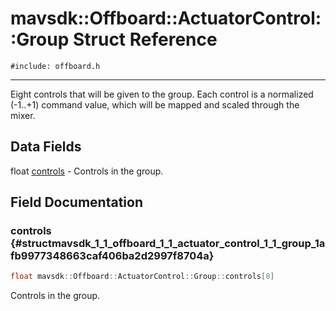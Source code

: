 # mavsdk::Offboard::ActuatorControl::Group Struct Reference
`#include: offboard.h`

----


Eight controls that will be given to the group. Each control is a normalized (-1..+1) command value, which will be mapped and scaled through the mixer. 


## Data Fields


float [controls](#structmavsdk_1_1_offboard_1_1_actuator_control_1_1_group_1afb9977348663caf406ba2d2997f8704a)  - Controls in the group.


## Field Documentation


### controls {#structmavsdk_1_1_offboard_1_1_actuator_control_1_1_group_1afb9977348663caf406ba2d2997f8704a}

```cpp
float mavsdk::Offboard::ActuatorControl::Group::controls[8]
```


Controls in the group.

